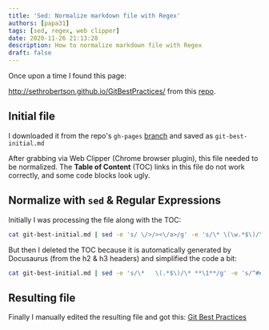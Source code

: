 ```yaml
---
title: 'Sed: Normalize markdown file with Regex'
authors: [papa31]
tags: [sed, regex, web clipper]
date: 2020-11-26 21:13:28
description: How to normalize markdown file with Regex
draft: false
---
```


Once upon a time I found this page:

<!--truncate-->

<http://sethrobertson.github.io/GitBestPractices/> from this [repo](https://github.com/SethRobertson/GitBestPractices).

## Initial file

I downloaded it from the repo's `gh-pages` [branch](https://raw.githubusercontent.com/SethRobertson/GitBestPractices/gh-pages/index.md) and saved as `git-best-initial.md`

After grabbing via Web Clipper (Chrome browser plugin), this file needed to be normalized. The **Table of Content** (TOC) links in this file do not work correctly, and some code blocks look ugly.

## Normalize with `sed` & Regular Expressions

Initially I was processing the file along with the TOC:

```bash
cat git-best-initial.md | sed -e 's/ \/>/><\/a>/g' -e 's/\* \(\w.*$\)/\* **\1**/g' -e 's/^    //g' -e 's/^### /### \&emsp; /g' | less
```

But then I deleted the TOC because it is automatically generated by Docusaurus (from the h2 & h3 headers) and simplified the code a bit:

```bash
cat git-best-initial.md | sed -e 's/\*   \(.*$\)/\* **\1**/g' -e 's/^### /### \&emsp; /g' > result.md
```

## Resulting file

Finally I manually edited the resulting file and got this: [Git Best Practices](/docs/workplace/git/git-best-practicies)
